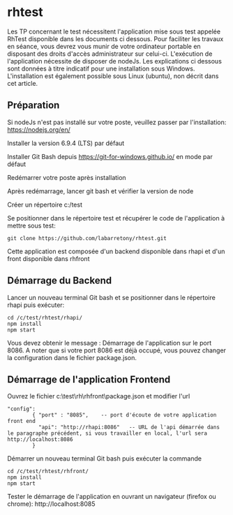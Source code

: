 # rhtest

Les TP concernant le test nécessitent l'application mise sous test appelée RhTest disponible dans les documents ci dessous. Pour faciliter les travaux en séance, vous devrez vous munir de votre ordinateur portable en disposant des droits d'accès administrateur sur celui-ci. L'exécution de l'application nécessite de disposer de nodeJs. Les explications ci dessous sont données à titre indicatif pour une installation sous Windows. L'installation est également possible sous Linux (ubuntu), non décrit dans cet article. 

## Préparation
Si nodeJs n'est pas installé sur votre poste, veuillez passer par l'installation: https://nodejs.org/en/

Installer la version 6.9.4 (LTS) par défaut

Installer Git Bash depuis https://git-for-windows.github.io/ en mode par défaut

Redémarrer votre poste après installation

Après redémarrage, lancer git bash et vérifier la version de node

Créer un répertoire c:/test

Se positionner dans le répertoire test et récupérer le code de l'application à mettre sous test:

``` git clone https://github.com/labarretony/rhtest.git ```

Cette application est composée d'un backend disponible dans rhapi et d'un front disponible dans rhfront

## Démarrage du Backend

Lancer un nouveau terminal Git bash et se positionner dans le répertoire rhapi puis exécuter:

``` 
cd /c/test/rhtest/rhapi/
npm install
npm start 
```

Vous devez obtenir le message : Démarrage de l'application sur le port 8086.
A noter que si votre port 8086 est déjà occupé, vous pouvez changer la configuration dans le fichier package.json.

## Démarrage de l'application Frontend

Ouvrez le fichier c:\test\rh\rhfront\package.json et modifier l'url 
```
"config":
        { "port" : "8085",    -- port d'écoute de votre application front end
          "api": "http://rhapi:8086"   -- URL de l'api démarrée dans le paragraphe précédent, si vous travailler en local, l'url sera http://localhost:8086
        }
```
        
Démarrer un nouveau terminal Git bash puis exécuter la commande
``` 
cd /c/test/rhtest/rhfront/
npm install
npm start 
```


Tester le démarrage de l'application en ouvrant un navigateur (firefox ou chrome): http://localhost:8085
